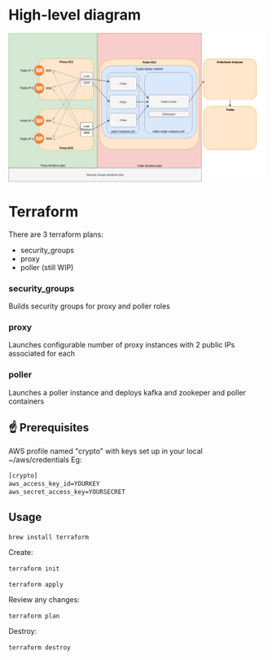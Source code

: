 # High-level diagram

![alt text](../poller-decoupling.png)

# Terraform

There are 3 terraform plans:
- security_groups
- proxy
- poller (still WIP)

### security_groups
Builds security groups for proxy and poller roles

### proxy
Launches configurable number of proxy instances with 2 public IPs associated for each

### poller
Launches a poller instance and deploys kafka and zookeper and poller containers

## ☝ Prerequisites
AWS profile named "crypto" with keys set up in your local ~/aws/credentials
Eg:

```
[crypto]
aws_access_key_id=YOURKEY
aws_secret_access_key=YOURSECRET
```

## Usage

`brew install terraform`

Create:

`terraform init`

`terraform apply`

Review any changes:

`terraform plan`

Destroy:

`terraform destroy`